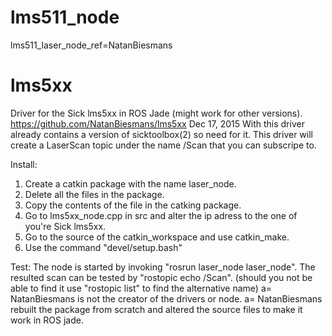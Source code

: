 # lms511_node
lms511_laser_node_ref=NatanBiesmans

# lms5xx
Driver for the Sick lms5xx in ROS Jade (might work for other versions).
 https://github.com/NatanBiesmans/lms5xx
Dec 17, 2015
With this driver already contains a version of sicktoolbox(2) so need for it.
This driver will create a LaserScan topic under the name /Scan that you can subscripe to.

Install:
1. Create a catkin package with the name laser_node.
2. Delete all the files in the package.
3. Copy the contents of the file in the catking package.
4. Go to lms5xx_node.cpp in src and alter the ip adress to the one of you're Sick lms5xx.
4. Go to the source of the catkin_workspace and use catkin_make.
5. Use the command "devel/setup.bash"

Test:
  The node is started by invoking "rosrun laser_node laser_node". 
  The resulted scan can be tested by "rostopic echo /Scan". (should you not be able to find it use "rostopic list" to find the alternative name)
   a= NatanBiesmans is  not the creator of the drivers or node. a= NatanBiesmans rebuilt the package from scratch and altered the source files to make it work in  ROS jade.
